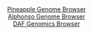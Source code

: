<div id="Pineapple_Genome_Browser" align="center">
  <a href="https://igv.org/app/?sessionURL=blob:zZJbb5swGIb_i6VOm0TANgECUjWlx6VZm6UpzdqqQgYMuAWb2SZH5b_PrTbtphfNxaZJvrA_.fB.j58tWFCpmOAgAthGno0QsICqxHJGmramV6ShCkQFqRW1gKQFlZRnFERbUBClSXz91ZystG5V5DhMt72G8FLYyrVJQzaCk6WyM9E4x6KuSSok0UIq50iShXBYuegtaUra1jZvu7bn5EQTh9RtJbgSTkt5mSzNfcnvUlJSLhqaNF2t2WuAxOQxGXO7IJ.H89kwy6hSY7oe5YfD8Wh4657G9.f.8X08.TKP_fmHGSs50Z2kh7PpIFb8VDyPb2I3u.saVA28C513.PLAPflwumqZpOoQBWjQh4GPsQHDeE5X_1PPZrA9.x61M3pWPk_unvzxcj1yg9v58KqJabyZvtm3C3YWqEXWGQ9AVskgQtByoW952O.9TNHAgjA0dKRgIHp4tICWJHs22x.2QK9bYwtQ9Ef3Ko4FhMypBFEvhDBAYYi9ftCHYYh21hZ0sv57aM_i6zCAeIixnxSs1kblPFG8VTbh3F5khV1u9mRZHuCzvLzWT_eTGcxviD_.dl4dpVNTHg2y.E2efcPAPP_6habZ96T6J.a9J4it031168TFSX6Aj26q6cZbXczTO7yixZOLLr9P3hbuBdB.cAohG6LNflMxy1_OLYhkhGtTWDDFUlYzvZ4bjmIJIoRdoy7IRC2Mi0CW6UdoQQt58NMfRd3d4.4n">Pineapple Genome Browser</a>
</div>
<div id="Alphonso_Genome_Browser" align="center">
  <a href="https://igv.org/app/?sessionURL=blob:zZJRb9owFIX_i6VWmxQSJyEJiVRNgRVaUXUdkIZSVZFJnOCR2ME2CRTx3.ehTXtZpfKwaZIf7Ktr33OOvwNoMBeEURAASzcd3TSBBsSKtVNU1SW.RxUWIMhRKbAGOM4xxzTFIDiAHAmJosmdurmSshaBYRBZdypEC6YLW0cVemUUtUJPWWUMWFmiJeNIMi6MPkcNM0jRdFq8RHWtq9m27hgZkshAZb1iVDCjxrRIWvVe8quUFJiyCifVtpTkJCBRepTGTM_RpzCehmmKhRjj_W12FY5vw0f7OlqM3MEi.nITR258OSUFRXLL8VVf7uKnOfTQLJ3MN_1mMxjHg81sv34SF_bny.tdTTgWV6Zn9rrQc31HBUNohnf_k2e1yJm.F4TGjw0e3F5Y_Yenb01909iOHGXz_deofcP5UQMlS7eKBJCuuBeYULOhqzmW2_mxNXsahL7KhzMCgucXDUiO0rVqfz4Aua8VL0DgzfaEjgYYzzAHQceH0DN933K6Xhf6vnnUDmDLy78X7jCa.B60Qstyk5yUUsGcJYLWQkeU6k2a68XrmWmyx5jMCm896AoiC7wN78iFNfS9kbVT.V6_SZIaf_pEZfY9qv4Je.8RosvlucD1H2acyeG4HabhZG72vR25bxa4Z82jP8bjKrPnRZMzXiGp.lVFHX8S1yBOEJWq0BBBlqQkch.rFFkLAtOyFbggZSVTJAJeLD9ADWqmAz_.BtQ.vhy_Aw--">Alphonso Genome Browser</a>
</div>


<div id="DAF_Genomics_Browser" align="center">
  <a href="https://igv.org/app/?sessionURL=blob:tZFra9swFIb_i2D95Jt8iWNDGF7nbaHZliV1s6SUoMrHsTvJ8iR5aRry3ye8jsFGGYMOJCFxLu.r8xzRN5CqES1Kke_gyMEYWUjVYr8kvGPwgXBQKK0IU2AhCRVIaCmg9IgqojQpFjNTWWvdqdR1S1LZO2gFb6hyVOCQzlai1zWYVNt3CCcPoiV75VDBTbImLmFdLVolXEIpKGV7bgftbrsn5vgZ2w4tYct7pptBdWtMGGOlUxHjtmlLuP.Lkf.gbFbzMlsts6H.Ag7TcpJdTLOrIC82b0fnm.Lju1UxWp0tm11LdC9h8tCJK_ZpndO7TZ6f39Z1_R7PhZgtaPYieH2W33eNBDXBMR6HXhxFHjpZiAnaGwSI1hKnOLRif2z5YWg_XoNoZGYgRYPS6xsLaUnoF5N.fUT60BlQSMHXfmBmISFLkCi1E8.LcZL4URiHXpLgk3VEvWTPTPJNsUhiz898f.TcEm70q4YN4zNCfwafC.Nvnc3.V0zZPFnLeM7zyzw8jGE2vfzMgrv14dVePYHJQk9.qxKSE21CP56PUAgzahxa_YtKcLo5fQc-">DAF Genomics Browser</a>
</div>

